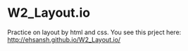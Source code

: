 # W2_Layout.io
Practice on layout by html and css. You see this prject here: http://ehsansh.github.io/W2_Layout.io/
